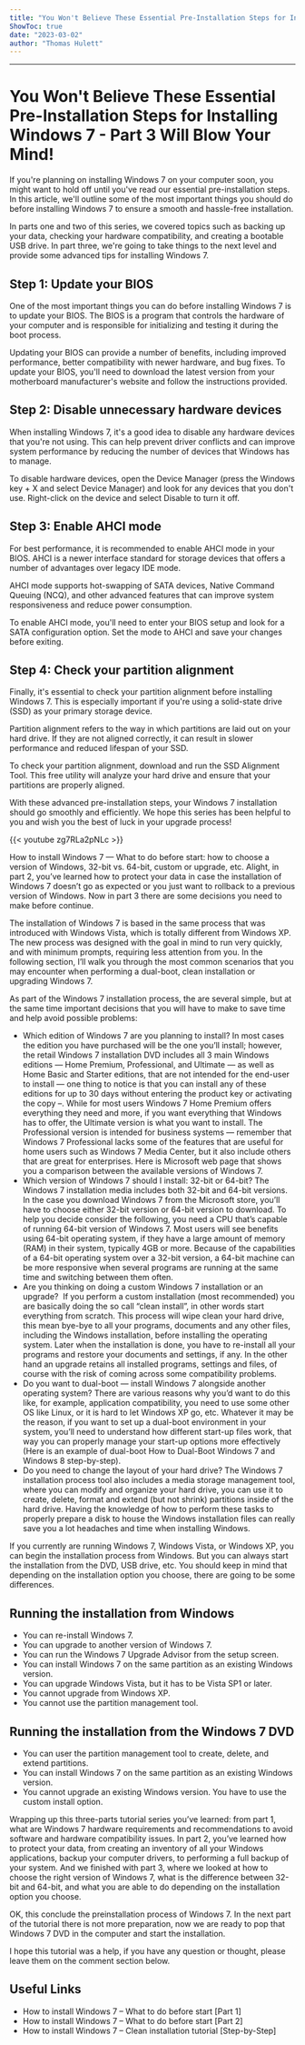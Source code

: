 ```yaml
---
title: "You Won't Believe These Essential Pre-Installation Steps for Installing Windows 7 - Part 3 Will Blow Your Mind!"
ShowToc: true 
date: "2023-03-02"
author: "Thomas Hulett"
---
```

*****
# You Won't Believe These Essential Pre-Installation Steps for Installing Windows 7 - Part 3 Will Blow Your Mind!

If you're planning on installing Windows 7 on your computer soon, you might want to hold off until you've read our essential pre-installation steps. In this article, we'll outline some of the most important things you should do before installing Windows 7 to ensure a smooth and hassle-free installation.

In parts one and two of this series, we covered topics such as backing up your data, checking your hardware compatibility, and creating a bootable USB drive. In part three, we're going to take things to the next level and provide some advanced tips for installing Windows 7.

## Step 1: Update your BIOS

One of the most important things you can do before installing Windows 7 is to update your BIOS. The BIOS is a program that controls the hardware of your computer and is responsible for initializing and testing it during the boot process.

Updating your BIOS can provide a number of benefits, including improved performance, better compatibility with newer hardware, and bug fixes. To update your BIOS, you'll need to download the latest version from your motherboard manufacturer's website and follow the instructions provided.

## Step 2: Disable unnecessary hardware devices

When installing Windows 7, it's a good idea to disable any hardware devices that you're not using. This can help prevent driver conflicts and can improve system performance by reducing the number of devices that Windows has to manage.

To disable hardware devices, open the Device Manager (press the Windows key + X and select Device Manager) and look for any devices that you don't use. Right-click on the device and select Disable to turn it off.

## Step 3: Enable AHCI mode

For best performance, it is recommended to enable AHCI mode in your BIOS. AHCI is a newer interface standard for storage devices that offers a number of advantages over legacy IDE mode.

AHCI mode supports hot-swapping of SATA devices, Native Command Queuing (NCQ), and other advanced features that can improve system responsiveness and reduce power consumption.

To enable AHCI mode, you'll need to enter your BIOS setup and look for a SATA configuration option. Set the mode to AHCI and save your changes before exiting.

## Step 4: Check your partition alignment

Finally, it's essential to check your partition alignment before installing Windows 7. This is especially important if you're using a solid-state drive (SSD) as your primary storage device.

Partition alignment refers to the way in which partitions are laid out on your hard drive. If they are not aligned correctly, it can result in slower performance and reduced lifespan of your SSD.

To check your partition alignment, download and run the SSD Alignment Tool. This free utility will analyze your hard drive and ensure that your partitions are properly aligned.

With these advanced pre-installation steps, your Windows 7 installation should go smoothly and efficiently. We hope this series has been helpful to you and wish you the best of luck in your upgrade process!

{{< youtube zg7RLa2pNLc >}} 



How to install Windows 7 — What to do before start: how to choose a version of Windows, 32-bit vs. 64-bit, custom or upgrade, etc. Alight, in part 2, you’ve learned how to protect your data in case the installation of Windows 7 doesn’t go as expected or you just want to rollback to a previous version of Windows. Now in part 3 there are some decisions you need to make before continue.
 
The installation of Windows 7 is based in the same process that was introduced with Windows Vista, which is totally different from Windows XP. The new process was designed with the goal in mind to run very quickly, and with minimum prompts, requiring less attention from you. In the following section, I’ll walk you through the most common scenarios that you may encounter when performing a dual-boot, clean installation or upgrading Windows 7.
 
As part of the Windows 7 installation process, the are several simple, but at the same time important decisions that you will have to make to save time and help avoid possible problems:
 
- Which edition of Windows 7 are you planning to install? In most cases the edition you have purchased will be the one you’ll install; however, the retail Windows 7 installation DVD includes all 3 main Windows editions — Home Premium, Professional, and Ultimate — as well as Home Basic and Starter editions, that are not intended for the end-user to install — one thing to notice is that you can install any of these editions for up to 30 days without entering the product key or activating the copy –. While for most users Windows 7 Home Premium offers everything they need and more, if you want everything that Windows has to offer, the Ultimate version is what you want to install. The Professional version is intended for business systems — remember that Windows 7 Professional lacks some of the features that are useful for home users such as Windows 7 Media Center, but it also include others that are great for enterprises. Here is Microsoft web page that shows you a comparison between the available versions of Windows 7.
 - Which version of Windows 7 should I install: 32-bit or 64-bit? The Windows 7 installation media includes both 32-bit and 64-bit versions. In the case you download Windows 7 from the Microsoft store, you’ll have to choose either 32-bit version or 64-bit version to download. To help you decide consider the following, you need a CPU that’s capable of running 64-bit version of Windows 7. Most users will see benefits using 64-bit operating system, if they have a large amount of memory (RAM) in their system, typically 4GB or more. Because of the capabilities of a 64-bit operating system over a 32-bit version, a 64-bit machine can be more responsive when several programs are running at the same time and switching between them often.
 - Are you thinking on doing a custom Windows 7 installation or an upgrade?  If you perform a custom installation (most recommended) you are basically doing the so call “clean install”, in other words start everything from scratch. This process will wipe clean your hard drive, this mean bye-bye to all your programs, documents and any other files, including the Windows installation, before installing the operating system. Later when the installation is done, you have to re-install all your programs and restore your documents and settings, if any. In the other hand an upgrade retains all installed programs, settings and files, of course with the risk of coming across some compatibility problems.
 - Do you want to dual-boot — install Windows 7 alongside another operating system? There are various reasons why you’d want to do this like, for example, application compatibility, you need to use some other OS like Linux, or it is hard to let Windows XP go, etc. Whatever it may be the reason, if you want to set up a dual-boot environment in your system, you’ll need to understand how different start-up files work, that way you can properly manage your start-up options more effectively (Here is an example of dual-boot How to Dual-Boot Windows 7 and Windows 8 step-by-step).
 - Do you need to change the layout of your hard drive? The Windows 7 installation process tool also includes a media storage management tool, where you can modify and organize your hard drive, you can use it to create, delete, format and extend (but not shrink) partitions inside of the hard drive. Having the knowledge of how to perform these tasks to properly prepare a disk to house the Windows installation files can really save you a lot headaches and time when installing Windows.

 
If you currently are running Windows 7, Windows Vista, or Windows XP, you can begin the installation process from Windows. But you can always start the installation from the DVD, USB drive, etc. You should keep in mind that depending on the installation option you choose, there are going to be some differences.
 
## Running the installation from Windows
 
- You can re-install Windows 7.
 - You can upgrade to another version of Windows 7.
 - You can run the Windows 7 Upgrade Advisor from the setup screen.
 - You can install Windows 7 on the same partition as an existing Windows version.
 - You can upgrade Windows Vista, but it has to be Vista SP1 or later.
 - You cannot upgrade from Windows XP.
 - You cannot use the partition management tool.

 
## Running the installation from the Windows 7 DVD
 
- You can user the partition management tool to create, delete, and extend partitions.
 - You can install Windows 7 on the same partition as an existing Windows version.
 - You cannot upgrade an existing Windows version. You have to use the custom install option.

 
Wrapping up this three-parts tutorial series you’ve learned: from part 1, what are Windows 7 hardware requirements and recommendations to avoid software and hardware compatibility issues. In part 2, you’ve learned how to protect your data, from creating an inventory of all your Windows applications, backup your computer drivers, to performing a full backup of your system. And we finished with part 3, where we looked at how to choose the right version of Windows 7, what is the difference between 32-bit and 64-bit, and what you are able to do depending on the installation option you choose.
 
OK, this conclude the preinstallation process of Windows 7. In the next part of the tutorial there is not more preparation, now we are ready to pop that Windows 7 DVD in the computer and start the installation.
 
I hope this tutorial was a help, if you have any question or thought, please leave them on the comment section below.
 
## Useful Links
 
- How to install Windows 7 – What to do before start [Part 1]
 - How to install Windows 7 – What to do before start [Part 2]
 - How to install Windows 7 – Clean installation tutorial [Step-by-Step]





